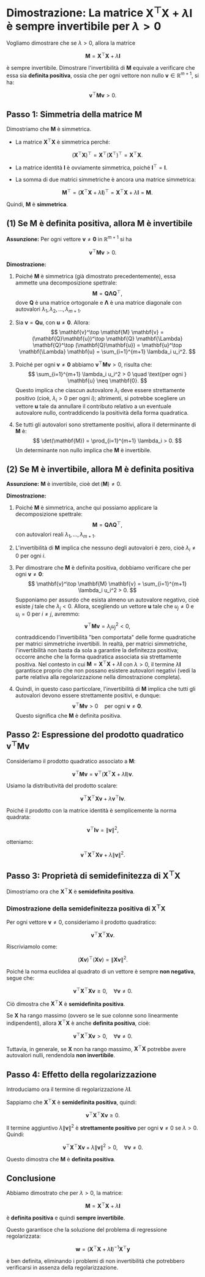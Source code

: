 # **Dimostrazione: La matrice $\mathbf{X}^\top \mathbf{X} + \lambda \mathbf{I}$ è sempre invertibile per $\lambda > 0$**

Vogliamo dimostrare che se $\lambda > 0$, allora la matrice 

$$
\mathbf{M} = \mathbf{X}^\top \mathbf{X} + \lambda \mathbf{I}
$$

è sempre invertibile. Dimostrare l'invertibilità di $\mathbf{M}$ equivale a verificare che essa sia **definita positiva**, ossia che per ogni vettore non nullo $\mathbf{v} \in \mathbb{R}^{m+1}$, si ha:

$$
\mathbf{v}^\top \mathbf{M} \mathbf{v} > 0.
$$


## **Passo 1: Simmetria della matrice $\mathbf{M}$**

Dimostriamo che $\mathbf{M}$ è simmetrica.  

- La matrice $\mathbf{X}^\top \mathbf{X}$ è simmetrica perché:

  $$
  (\mathbf{X}^\top \mathbf{X})^\top = \mathbf{X}^\top (\mathbf{X}^\top)^\top = \mathbf{X}^\top \mathbf{X}.
  $$

- La matrice identità $\mathbf{I}$ è ovviamente simmetrica, poiché $\mathbf{I}^\top = \mathbf{I}$.

- La somma di due matrici simmetriche è ancora una matrice simmetrica:

  $$
  \mathbf{M}^\top = (\mathbf{X}^\top \mathbf{X} + \lambda \mathbf{I})^\top = \mathbf{X}^\top \mathbf{X} + \lambda \mathbf{I} = \mathbf{M}.
  $$

Quindi, $\mathbf{M}$ è **simmetrica**.

## (1) Se $\mathbf{M}$ è definita positiva, allora $\mathbf{M}$ è invertibile

**Assunzione:** Per ogni vettore $\mathbf{v} \neq \mathbf{0}$ in $\mathbb{R}^{m+1}$ si ha

$$
\mathbf{v}^\top \mathbf{M} \mathbf{v} > 0.
$$

**Dimostrazione:**

1. Poiché $\mathbf{M}$ è simmetrica (già dimostrato precedentemente), essa ammette una decomposizione spettrale:
   $$
   \mathbf{M} = \mathbf{Q} \mathbf{\Lambda} \mathbf{Q}^\top,
   $$
   dove $\mathbf{Q}$ è una matrice ortogonale e $\mathbf{\Lambda}$ è una matrice diagonale con autovalori $\lambda_1, \lambda_2, \dots, \lambda_{m+1}$.

2. Sia $\mathbf{v} = \mathbf{Q}\mathbf{u}$, con $\mathbf{u} \neq \mathbf{0}$. Allora:
   $$
   \mathbf{v}^\top \mathbf{M} \mathbf{v} = (\mathbf{Q}\mathbf{u})^\top \mathbf{Q} \mathbf{\Lambda} \mathbf{Q}^\top (\mathbf{Q}\mathbf{u})
   = \mathbf{u}^\top \mathbf{\Lambda} \mathbf{u}
   = \sum_{i=1}^{m+1} \lambda_i u_i^2.
   $$

3. Poiché per ogni $\mathbf{v} \neq \mathbf{0}$ abbiamo $\mathbf{v}^\top \mathbf{M} \mathbf{v} > 0$, risulta che:
   $$
   \sum_{i=1}^{m+1} \lambda_i u_i^2 > 0 \quad \text{per ogni } \mathbf{u} \neq \mathbf{0}.
   $$
   Questo implica che ciascun autovalore $\lambda_i$ deve essere strettamente positivo (cioè, $\lambda_i > 0$ per ogni $i$); altrimenti, si potrebbe scegliere un vettore $\mathbf{u}$ tale da annullare il contributo relativo a un eventuale autovalore nullo, contraddicendo la positività della forma quadratica.

4. Se tutti gli autovalori sono strettamente positivi, allora il determinante di $\mathbf{M}$ è:
   $$
   \det(\mathbf{M}) = \prod_{i=1}^{m+1} \lambda_i > 0.
   $$
   Un determinante non nullo implica che $\mathbf{M}$ è invertibile.

## (2) Se $\mathbf{M}$ è invertibile, allora $\mathbf{M}$ è definita positiva

**Assunzione:** $\mathbf{M}$ è invertibile, cioè $\det(\mathbf{M}) \neq 0$.

**Dimostrazione:**

1. Poiché $\mathbf{M}$ è simmetrica, anche qui possiamo applicare la decomposizione spettrale:
   $$
   \mathbf{M} = \mathbf{Q} \mathbf{\Lambda} \mathbf{Q}^\top,
   $$
   con autovalori reali $\lambda_1, \dots, \lambda_{m+1}$.

2. L'invertibilità di $\mathbf{M}$ implica che nessuno degli autovalori è zero, cioè $\lambda_i \neq 0$ per ogni $i$.

3. Per dimostrare che $\mathbf{M}$ è definita positiva, dobbiamo verificare che per ogni $\mathbf{v} \neq \mathbf{0}$:
   $$
   \mathbf{v}^\top \mathbf{M} \mathbf{v} = \sum_{i=1}^{m+1} \lambda_i u_i^2 > 0.
   $$
   Supponiamo per assurdo che esista almeno un autovalore negativo, cioè esiste $j$ tale che $\lambda_j < 0$. Allora, scegliendo un vettore $\mathbf{u}$ tale che $u_j \neq 0$ e $u_i = 0$ per $i \neq j$, avremmo:
   $$
   \mathbf{v}^\top \mathbf{M} \mathbf{v} = \lambda_j u_j^2 < 0,
   $$
   contraddicendo l'invertibilità "ben comportata" delle forme quadratiche per matrici simmetriche invertibili. In realtà, per matrici simmetriche, l'invertibilità non basta da sola a garantire la definitezza positiva; occorre anche che la forma quadratica associata sia strettamente positiva. Nel contesto in cui $\mathbf{M} = \mathbf{X}^\top \mathbf{X} + \lambda \mathbf{I}$ con $\lambda > 0$, il termine $\lambda \mathbf{I}$ garantisce proprio che non possano esistere autovalori negativi (vedi la parte relativa alla regolarizzazione nella dimostrazione completa).

4. Quindi, in questo caso particolare, l'invertibilità di $\mathbf{M}$ implica che tutti gli autovalori devono essere strettamente positivi, e dunque:
   $$
   \mathbf{v}^\top \mathbf{M} \mathbf{v} > 0 \quad \text{per ogni } \mathbf{v} \neq \mathbf{0}.
   $$
   Questo significa che $\mathbf{M}$ è definita positiva.

## **Passo 2: Espressione del prodotto quadratico $\mathbf{v}^\top \mathbf{M} \mathbf{v}$**

Consideriamo il prodotto quadratico associato a $\mathbf{M}$:

$$
\mathbf{v}^\top \mathbf{M} \mathbf{v} = \mathbf{v}^\top (\mathbf{X}^\top \mathbf{X} + \lambda \mathbf{I}) \mathbf{v}.
$$

Usiamo la distributività del prodotto scalare:

$$
\mathbf{v}^\top \mathbf{X}^\top \mathbf{X} \mathbf{v} + \lambda \mathbf{v}^\top \mathbf{I} \mathbf{v}.
$$

Poiché il prodotto con la matrice identità è semplicemente la norma quadrata:

$$
\mathbf{v}^\top \mathbf{I} \mathbf{v} = \|\mathbf{v}\|^2,
$$

otteniamo:

$$
\mathbf{v}^\top \mathbf{X}^\top \mathbf{X} \mathbf{v} + \lambda \|\mathbf{v}\|^2.
$$

## **Passo 3: Proprietà di semidefinitezza di $\mathbf{X}^\top \mathbf{X}$**

Dimostriamo ora che $\mathbf{X}^\top \mathbf{X}$ è **semidefinita positiva**.

### **Dimostrazione della semidefinitezza positiva di $\mathbf{X}^\top \mathbf{X}$**

Per ogni vettore $\mathbf{v} \neq 0$, consideriamo il prodotto quadratico:

$$
\mathbf{v}^\top \mathbf{X}^\top \mathbf{X} \mathbf{v}.
$$

Riscriviamolo come:

$$
(\mathbf{X} \mathbf{v})^\top (\mathbf{X} \mathbf{v}) = \|\mathbf{X} \mathbf{v}\|^2.
$$

Poiché la norma euclidea al quadrato di un vettore è sempre **non negativa**, segue che:

$$
\mathbf{v}^\top \mathbf{X}^\top \mathbf{X} \mathbf{v} \geq 0, \quad \forall \mathbf{v} \neq 0.
$$

Ciò dimostra che $\mathbf{X}^\top \mathbf{X}$ è **semidefinita positiva**.

Se $\mathbf{X}$ ha rango massimo (ovvero se le sue colonne sono linearmente indipendenti), allora $\mathbf{X}^\top \mathbf{X}$ è anche **definita positiva**, cioè:

$$
\mathbf{v}^\top \mathbf{X}^\top \mathbf{X} \mathbf{v} > 0, \quad \forall \mathbf{v} \neq 0.
$$

Tuttavia, in generale, se $\mathbf{X}$ non ha rango massimo, $\mathbf{X}^\top \mathbf{X}$ potrebbe avere autovalori nulli, rendendola **non invertibile**.

## **Passo 4: Effetto della regolarizzazione**

Introduciamo ora il termine di regolarizzazione $\lambda \mathbf{I}$.  

Sappiamo che $\mathbf{X}^\top \mathbf{X}$ è **semidefinita positiva**, quindi:

$$
\mathbf{v}^\top \mathbf{X}^\top \mathbf{X} \mathbf{v} \geq 0.
$$

Il termine aggiuntivo $\lambda \|\mathbf{v}\|^2$ è **strettamente positivo** per ogni $\mathbf{v} \neq 0$ se $\lambda > 0$. Quindi:

$$
\mathbf{v}^\top \mathbf{X}^\top \mathbf{X} \mathbf{v} + \lambda \|\mathbf{v}\|^2 > 0, \quad \forall \mathbf{v} \neq 0.
$$

Questo dimostra che $\mathbf{M}$ è **definita positiva**.

## **Conclusione**

Abbiamo dimostrato che per $\lambda > 0$, la matrice:

$$
\mathbf{M} = \mathbf{X}^\top \mathbf{X} + \lambda \mathbf{I}
$$

è **definita positiva** e quindi **sempre invertibile**.  

Questo garantisce che la soluzione del problema di regressione regolarizzata:

$$
\mathbf{w} = (\mathbf{X}^\top \mathbf{X} + \lambda \mathbf{I})^{-1} \mathbf{X}^\top \mathbf{y}
$$

è ben definita, eliminando i problemi di non invertibilità che potrebbero verificarsi in assenza della regolarizzazione.